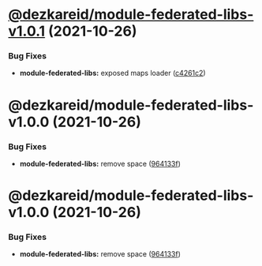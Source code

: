 # [@dezkareid/module-federated-libs-v1.0.1](https://github.com/dezkareid/dezkareid/compare/module-federated-libs-1.0.0...module-federated-libs-1.0.1) (2021-10-26)


### Bug Fixes

* **module-federated-libs:** exposed maps loader ([c4261c2](https://github.com/dezkareid/dezkareid/commit/c4261c2b3208da1f133c247f4315bf4503a5bdd7))

# @dezkareid/module-federated-libs-v1.0.0 (2021-10-26)


### Bug Fixes

* **module-federated-libs:** remove space ([964133f](https://github.com/dezkareid/dezkareid/commit/964133f7cbe5faa38e786203af15297c643e5ad0))

# @dezkareid/module-federated-libs-v1.0.0 (2021-10-26)


### Bug Fixes

* **module-federated-libs:** remove space ([964133f](https://github.com/dezkareid/dezkareid/commit/964133f7cbe5faa38e786203af15297c643e5ad0))
